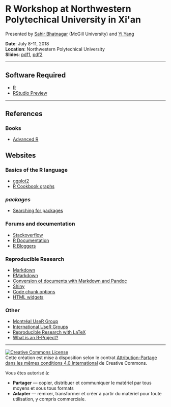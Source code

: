 # R Workshop at Northwestern Polytechical University in Xi'an

Presented by [Sahir Bhatnagar](http://sahirbhatnagar.com/) (McGill University) and [Yi Yang](http://www.math.mcgill.ca/yyang/)

**Date**: July 8-11, 2018  
**Location**: Northwestern Polytechical University    
**Slides**: [pdf1](https://github.com/sahirbhatnagar/npu/blob/master/slides/npu-xian-2018.pdf), [pdf2](https://github.com/sahirbhatnagar/knitr-tutorial/blob/master/slides/mcgill-knitr.pdf)  


----

## Software Required

* [R](http://cran.r-project.org/)
* [RStudio Preview](http://www.rstudio.com/products/rstudio/download/preview/)


----

## References

### Books

* [Advanced R](http://adv-r.had.co.nz/)


## Websites

### Basics of the R language

* [ggplot2](http://docs.ggplot2.org/current/) 
* [R Cookbook graphs](http://www.cookbook-r.com/Graphs/)

### _packages_

* [Searching for packages](http://www.r-pkg.org/)


### Forums and documentation

* [Stackoverflow](http://stackoverflow.com/questions/tagged/r)
* [R Documentation](http://www.rdocumentation.org/)
* [R Bloggers](http://www.r-bloggers.com/)


### Reproducible Research

* [Markdown](http://daringfireball.net/projects/markdown/syntax)
* [RMarkdown](http://rmarkdown.rstudio.com/)
* [Conversion of documents with Markdown and Pandoc](http://enacit1.epfl.ch/markdown-pandoc/)
* [Shiny](http://shiny.rstudio.com/)
* [Code chunk options](http://yihui.name/knitr/options/)
* [HTML widgets](http://www.htmlwidgets.org/)


### Other

* [Montréal UseR Group](http://www.meetup.com/Montreal-R-User-Group/)
* [International UseR Groups](http://blog.revolutionanalytics.com/local-r-groups.html)
* [Reproducible Research with LaTeX](https://github.com/sahirbhatnagar/knitr-tutorial)
* [What is an R-Project?](https://support.rstudio.com/hc/en-us/articles/200526207-Using-Projects)







----

<a rel="license" href="http://creativecommons.org/licenses/by/4.0/"><img alt="Creative Commons License" style="border-width:0" src="https://i.creativecommons.org/l/by/4.0/88x31.png" /></a><br />Cette cr&eacute;ation est mise &agrave; disposition selon le contrat <a rel="license" href="https://creativecommons.org/licenses/by-sa/4.0/deed.fr">Attribution-Partage dans les m&ecirc;mes conditions 4.0 International</a>  de Creative Commons.  

Vous &ecirc;tes autoris&eacute; &agrave;:  
* **Partager** — copier, distribuer et communiquer le mat&eacute;riel par tous moyens et sous tous formats
* **Adapter** — remixer, transformer et cr&eacute;er &agrave; partir du mat&eacute;riel pour toute utilisation, y compris commerciale.

